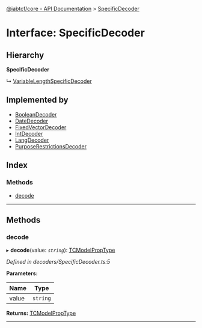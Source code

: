 [@iabtcf/core - API Documentation](../README.md) > [SpecificDecoder](../interfaces/specificdecoder.md)

# Interface: SpecificDecoder

## Hierarchy

**SpecificDecoder**

↳  [VariableLengthSpecificDecoder](variablelengthspecificdecoder.md)

## Implemented by

* [BooleanDecoder](../classes/booleandecoder.md)
* [DateDecoder](../classes/datedecoder.md)
* [FixedVectorDecoder](../classes/fixedvectordecoder.md)
* [IntDecoder](../classes/intdecoder.md)
* [LangDecoder](../classes/langdecoder.md)
* [PurposeRestrictionsDecoder](../classes/purposerestrictionsdecoder.md)

## Index

### Methods

* [decode](specificdecoder.md#decode)

---

## Methods

<a id="decode"></a>

###  decode

▸ **decode**(value: *`string`*): [TCModelPropType](../#tcmodelproptype)

*Defined in decoders/SpecificDecoder.ts:5*

**Parameters:**

| Name | Type |
| ------ | ------ |
| value | `string` |

**Returns:** [TCModelPropType](../#tcmodelproptype)

___

